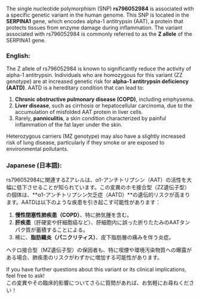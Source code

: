 The single nucleotide polymorphism (SNP) **rs796052984** is associated with a specific genetic variant in the human genome. This SNP is located in the **SERPINA1** gene, which encodes alpha-1 antitrypsin (AAT), a protein that protects tissues from enzyme damage during inflammation. The variant associated with rs796052984 is commonly referred to as the **Z allele** of the SERPINA1 gene.

### English:
The Z allele of rs796052984 is known to significantly reduce the activity of alpha-1 antitrypsin. Individuals who are homozygous for this variant (ZZ genotype) are at increased genetic risk for **alpha-1 antitrypsin deficiency (AATD)**. AATD is a hereditary condition that can lead to:

1. **Chronic obstructive pulmonary disease (COPD)**, including emphysema.
2. **Liver disease**, such as cirrhosis or hepatocellular carcinoma, due to the accumulation of misfolded AAT protein in liver cells.
3. Rarely, **panniculitis**, a skin condition characterized by painful inflammation of the fat layer under the skin.

Heterozygous carriers (MZ genotype) may also have a slightly increased risk of lung disease, particularly if they smoke or are exposed to environmental pollutants.

### Japanese (日本語):
rs796052984に関連するZアレルは、α1-アンチトリプシン（AAT）の活性を大幅に低下させることが知られています。この変異のホモ接合型（ZZ遺伝子型）の個体は、**α1-アンチトリプシン欠乏症（AATD）**の遺伝的リスクが高まります。AATDは以下のような疾患を引き起こす可能性があります：

1. **慢性閉塞性肺疾患（COPD）**、特に肺気腫を含む。
2. **肝疾患**（肝硬変や肝細胞癌など）、肝細胞内に誤った折りたたみのAATタンパク質が蓄積することによる。
3. 稀に、**脂肪織炎（パニクリティス）**、皮下脂肪層の痛みを伴う炎症。

ヘテロ接合型（MZ遺伝子型）の保因者も、特に喫煙や環境汚染物質への曝露がある場合、肺疾患のリスクがわずかに増加する可能性があります。

If you have further questions about this variant or its clinical implications, feel free to ask!  
この変異やその臨床的影響についてさらに質問があれば、お気軽にお尋ねください！